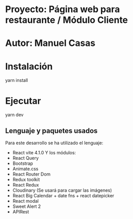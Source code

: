 # Proyecto: Página web para restaurante / Módulo Cliente
# Autor: Manuel Casas

# Instalación
yarn install

# Ejecutar
yarn dev

## Lenguaje y paquetes usados
Para este desarrollo se ha utilizado el lenguaje:
- React vite 4.1.0
Y los módulos:
- React Query
- Bootstrap
- Animate.css
- React Router Dom
- Redux toolkit
- React Redux
- Cloudinary (Se usará para cargar las imágenes)
- React Big Calendar + date fns + react datepicker
- React modal
- Sweet Alert 2
- APIRest
